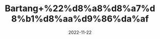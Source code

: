 ---
title: 'Bartang+%22%d8%a8%d8%a7%d8%b1%d8%aa%d9%86%da%af'
date: '2022-11-22' 
metatag: '' 
inventory: '0' 
draft: false 
# meta description 
shortDescripton: 'Broadleaf+Plantain%22+++It+has+long+been+considered+by+herbalists+to+be+a+useful+remedy+for+cough+%2c+wounds+%2c+inflamed+skin+or+dermatitis%2c+and+insect+bites.+Bruised+or+crushed+leaves+have+been+applied+topically+to+treat+insect+bites+and+stings%2c+eczema+%2c+and+small+wounds+or+cuts.'
description: 'Seed+%d8%aa%d8%ae%d9%85++%d8%a8%db%8c%d8%ac'
longdescription: ''
tags: ''
brand: ''
subCategory: ''
unit: '50 gm-Pk'
sellCount: '0'
featured: True
# product Price
price: '100.0'
# Product Short Description
shortDescription: 'Broadleaf+Plantain%22+++It+has+long+been+considered+by+herbalists+to+be+a+useful+remedy+for+cough+%2c+wounds+%2c+inflamed+skin+or+dermatitis%2c+and+insect+bites.+Bruised+or+crushed+leaves+have+been+applied+topically+to+treat+insect+bites+and+stings%2c+eczema+%2c+and+small+wounds+or+cuts.'
productID: '490142BA-9E2A-ED11-9968-005056B3A416'
type: 'products'
category: 'Seed+%d8%aa%d8%ae%d9%85++%d8%a8%db%8c%d8%ac' 
thumnailproduct: 'https://eraconnect.blob.core.windows.net/product-images/aminsaddiquidawakhana/490142BA-9E2A-ED11-9968-005056B3A416.webp' 
images:
  - image: 'https://eraconnect.blob.core.windows.net/product-images/aminsaddiquidawakhana/490142BA-9E2A-ED11-9968-005056B3A416.webp'  
Variants:
---